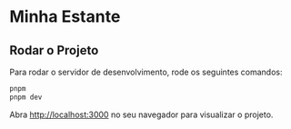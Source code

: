 # Minha Estante

## Rodar o Projeto

Para rodar o servidor de desenvolvimento, rode os seguintes comandos:

```bash
pnpm
pnpm dev
```

Abra [http://localhost:3000](http://localhost:3000) no seu navegador para visualizar o projeto.